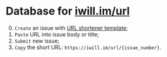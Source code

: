 # Database for [iwill.im/url](https://github.com/iwill/url)

0. `Create` an issue with [URL shortener template](https://github.com/iwill/gh-pages-url-shortener-db/issues/new?template=url-shortener-template.md&title=%3Cbase-url%3E+-+accepts+256+characters);
1. `Paste` URL into issue body or title;
2. `Submit` new issue;
3. `Copy` the short URL: `https://iwill.im/url/{issue_number}`.
